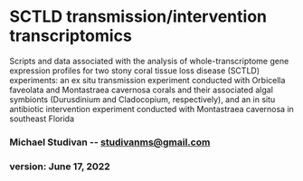 # SCTLD transmission/intervention transcriptomics

Scripts and data associated with the analysis of whole-transcriptome gene expression profiles for two stony coral tissue loss disease (SCTLD) experiments: an ex situ transmission experiment conducted with Orbicella faveolata and Montastraea cavernosa corals and their associated algal symbionts (Durusdinium and Cladocopium, respectively), and an in situ antibiotic intervention experiment conducted with Montastraea cavernosa in southeast Florida

### Michael Studivan -- <studivanms@gmail.com>
### version: June 17, 2022
